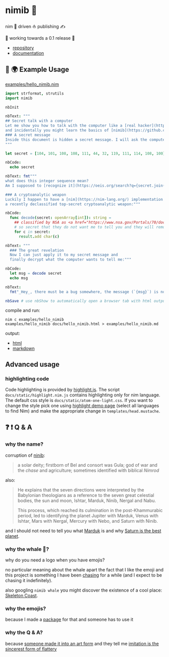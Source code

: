 # nimib 🐳

nim 👑 driven ⛵ publishing ✍

🚧 working towards a 0.1 release 🚧

* [repository](https://github.com/pietroppeter/nimib)
* [documentation](https://pietroppeter.github.io/nimib)

## 👋 🌍 Example Usage

[examples/hello_nimib.nim](https://github.com/pietroppeter/nimib/blob/main/examples/hello_nimib.nim)

```nim
import strformat, strutils
import nimib

nbInit

nbText: """
## Secret talk with a computer
Let me show you how to talk with the computer like a [real hacker](https://mango.pdf.zone/)
and incidentally you might learn the basics of [nimib](https://github.com/pietroppeter/nimib).
### A secret message
Inside this document is hidden a secret message. I will ask the computer to spit it out:
"""

let secret = [104, 101, 108, 108, 111, 44, 32, 119, 111, 114, 108, 100]

nbCode:
  echo secret

nbText: fmt"""
what does this integer sequence mean?
Am I supposed to [recognize it](https://oeis.org/search?q={secret.join("%2C+")}&language=english&go=Search)?

### A cryptoanalytic weapon
Luckily I happen to have a [nim](https://nim-lang.org/) implementation of
a recently declassified top-secret cryptoanalytic weapon:"""

nbCode:
  func decode(secret: openArray[int]): string =
    ## classified by NSA as <a href="https://www.nsa.gov/Portals/70/documents/news-features/declassified-documents/cryptologic-histories/EC-121.pdf">TOP SECRET</a>
    # so secret that they do not want me to tell you and they will remove this message!
    for c in secret:
      result.add char(c)

nbText: """
  ### The great revelation
  Now I can just apply it to my secret message and
  finally decrypt what the computer wants to tell me:"""

nbCode:
  let msg = decode secret
  echo msg

nbText:
  fmt"_Hey_, there must be a bug somewhere, the message (`{msg}`) is not even addressed to me!"

nbSave # use nbShow to automatically open a browser tab with html output

```

compile and run:

```
nim c examples/hello_nimib
examples/hello_nimib docs/hello_nimib.html > examples/hello_nimib.md
```

output:

* [html](https://pietroppeter.github.io/nimib/hello_nimib.html)
* [markdown](https://github.com/pietroppeter/nimib/blob/main/examples/hello_nimib.md)

## Advanced usage

### highlighting code

Code highlighting is provided by [highlight.js](https://highlightjs.org/).
The script `docs/static/highlight.nim.js` contains highlighting only for nim language.
The default css style is `docs/static/atom-one-light.css`.
If you want to change the style pick one using [highlight demo page](https://highlightjs.org/static/demo/)
(select all languages to find Nim) and make the appropriate change in `templates/head.mustache`.

## ❓ ❗ Q & A

### why the name?

corruption of [ninib](https://www.vocabulary.com/dictionary/Ninib):

> a solar deity; firstborn of Bel and consort was Gula;
> god of war and the _chase_ and agriculture; sometimes identified with biblical *Nimrod*

also:

> He explains that the seven directions were interpreted by the Babylonian theologians
> as a reference to the seven great celestial bodies, the sun and moon, Ishtar, Marduk, Ninib, Nergal and Nabu.
>
> This process, which reached its culmination in the post-Khammurabic period, led to identifying
> the planet Jupiter with Marduk, Venus with Ishtar, Mars with Nergal, Mercury with Nebo, and Saturn with Ninib.

and I should not need to tell you what [Marduk](https://jupyter.org/) is
and why [Saturn is the best planet](https://www.theatlantic.com/science/archive/2016/01/a-major-correction/422514/).

### why the whale 🐳?

why do you need a logo when you have emojis?

no particular meaning about the whale apart the fact that I like the emoji and this project is something I have been [chasing](https://en.wikipedia.org/wiki/Captain_Ahab) for a while
(and I expect to be chasing it indefinitely).

also googling `nimib whale` you might discover the existence of a cool place: [Skeleton Coast](https://en.wikipedia.org/wiki/Skeleton_Coast).

### why the emojis?

because I made a [package](https://github.com/pietroppeter/nimoji) for that and someone has to use it

### why the Q & A?

because [someone made it into an art form](https://github.com/oakes/vim_cubed#q--a)
and they tell me [imitation is the sincerest form of flattery](https://www.goodreads.com/quotes/558084-imitation-is-the-sincerest-form-of-flattery-that-mediocrity-can)

